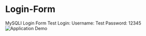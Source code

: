# Login-Form
MySQLI Login Form
Test Login:
Username: Test
Password: 12345
![Application Demo](https://i.gyazo.com/0149df51a645755698e41055340edffe.png)
